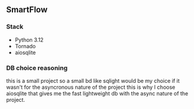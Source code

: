 ## SmartFlow

### Stack
- Python 3.12
- Tornado
- aiosqlite

### DB choice reasoning
this is a small project so a small bd like sqlight would be my choice if it wasn't for the asyncronous nature of the project this is why I choose aiosqlite that gives me the fast lightweight db with the async nature of the project.

